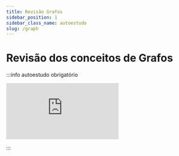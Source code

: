```yaml
---
title: Revisão Grafos
sidebar_position: 1
sidebar_class_name: autoestudo
slug: /graph
---
```


# Revisão dos conceitos de Grafos

:::info autoestudo obrigatório

<div style={{ textAlign: 'center' }}>
    <iframe 
        style={{
            display: 'block',
            margin: 'auto',
            width: '100%',
            height: '50vh',
        }}
        src="https://www.youtube.com/embed/LFKZLXVO-Dg" 
        frameborder="0" 
        allowFullScreen>
    </iframe>
</div>

:::

